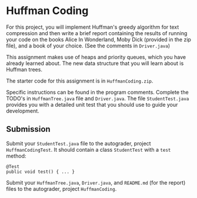# Huffman Coding

For this project, you will implement Huffman's greedy algorithm for
text compression and then write a brief report containing the results
of running your code on the books Alice In Wonderland, Moby Dick (provided in
the zip file), and a book of your choice. (See the comments in `Driver.java`)

This assignment makes use of heaps and priority queues, which you have
already learned about. The new data structure that you will learn
about is Huffman trees.

The starter code for this assignment is in `HuffmanCoding.zip`.

Specific instructions can be found in the program comments.
Complete the TODO's in `HuffmanTree.java` file and `Driver.java`.
The file `StudentTest.java` provides you with a detailed unit test
that you should use to guide your development.

## Submission

Submit your `StudentTest.java` file to the autograder, project
`HuffmanCodingTest`. It should contain a class `StudentTest`
with a `test` method:

    @Test
    public void test() { ... }

Submit your `HuffmanTree.java`, `Driver.java`, and `README.md` (for
the report) files to the autograder, project `HuffmanCoding`.
